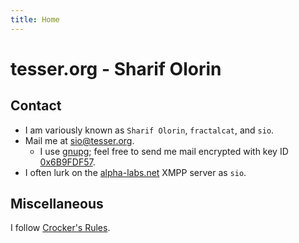 ```yaml
---
title: Home
---
```


# tesser.org - Sharif Olorin

## Contact

 - I am variously known as `Sharif Olorin`, `fractalcat`, and `sio`.
 - Mail me at [sio@tesser.org](mailto:sio@tesser.org).
   - I use [gnupg](http://www.gnupg.org/); feel free to send me mail
     encrypted with key ID [0x6B9FDF57](/var/sio.asc).
 - I often lurk on the [alpha-labs.net](https://alpha-labs.net) XMPP
   server as `sio`.

## Miscellaneous

I follow [Crocker's Rules](http://www.sl4.org/crocker.html).
